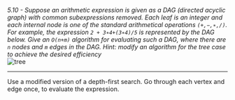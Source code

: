 *5.10 - Suppose an arithmetic expression is given as a DAG (directed acyclic graph) with common subexpressions removed. Each leaf is an integer and each internal node is one of the standard arithmetical operations `(+,−,∗,/)`. For example, the expression `2 + 3∗4+(3∗4)/5` is represented by the DAG below. Give an `O(n+m)` algorithm for evaluating such a DAG, where there are `n` nodes and `m` edges in the DAG. Hint: modify an algorithm for the tree case to achieve the desired efficiency*  
![tree](https://github.com/jonathantorres/adm/blob/master/ch5/img/5-9.png)
***
Use a modified version of a depth-first search. Go through each vertex and edge once, to evaluate the expression.
